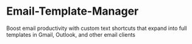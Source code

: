 # Email-Template-Manager
Boost email productivity with custom text shortcuts that expand into full templates in Gmail, Outlook, and other email clients
